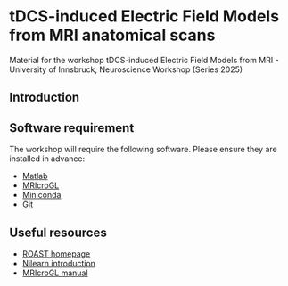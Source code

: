 # tDCS-induced Electric Field Models from MRI anatomical scans
Material for the workshop tDCS-induced Electric Field Models from MRI - University of Innsbruck, Neuroscience Workshop (Series 2025)

## Introduction

## Software requirement
The workshop will require the following software. Please ensure they are installed in advance:
- [Matlab](https://www.mathworks.com/help/install/ug/install-products-with-internet-connection.html)
- [MRIcroGL](https://www.nitrc.org/projects/mricrogl)
- [Miniconda](https://docs.anaconda.com/miniconda/)
- [Git](https://git-scm.com/downloads)

###

## Useful resources
- [ROAST homepage](https://www.opensourceimaging.org/project/roast/#:~:text=ROAST%3A%20A%20fully%20automated%2C%20Realistic,such%20as%20iso2mesh%20and%20getDP.)
- [Nilearn introduction](https://nilearn.github.io/stable/introduction.html)
- [MRIcroGL manual](https://www.cgl.ucsf.edu/home/meng/dicom/mricrogl-manual.pdf)


